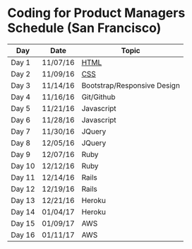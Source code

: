 # Coding for Product Managers Schedule (San Francisco)


| Day | Date | Topic |
|-----|-------|------|
| Day 1 | 11/07/16 | <a href="https://github.com/product-school/Lesson-1-HTML-CSS">HTML</a> |
| Day 2 | 11/09/16 | <a href="https://github.com/product-school/Lesson-2-CSS">CSS</a> |
| Day 3 | 11/14/16 | Bootstrap/Responsive Design|
| Day 4 | 11/16/16 | Git/Github|
| Day 5 | 11/21/16 | Javascript|
| Day 6 | 11/28/16 | Javascript|
| Day 7 | 11/30/16 | JQuery|
| Day 8 | 12/05/16 | JQuery|
| Day 9 | 12/07/16 | Ruby|
| Day 10 | 12/12/16 | Ruby|
| Day 11 | 12/14/16 | Rails|
| Day 12 | 12/19/16 | Rails|
| Day 13 | 12/21/16 | Heroku|
| Day 14 | 01/04/17 | Heroku|
| Day 15 | 01/09/17 | AWS|
| Day 16 | 01/11/17 | AWS|
